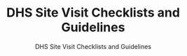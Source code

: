 ---
layout: resources-landing
title: "DHS Site Visit Checklists and Guidelines"
subtitle: "DHS Site Visit Checklists and Guidelines"
doc-link: ../assets/files/Panel1_DHS-Site-Visit-Checklists-and-Guidelines-6-27-2016.docx
filters: federal-financial-assistance coffa uniform-guidance-2-cfr-200 training 2016
fiscal_year: 2016
---